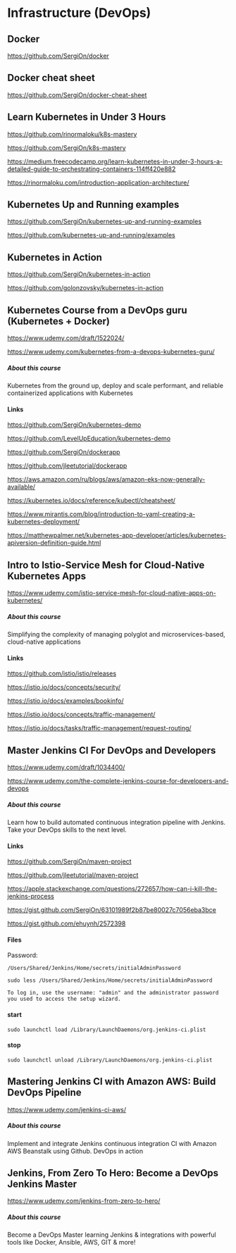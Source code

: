 # Infrastructure (DevOps)

## Docker

https://github.com/SergiOn/docker


## Docker cheat sheet

https://github.com/SergiOn/docker-cheat-sheet


## Learn Kubernetes in Under 3 Hours

https://github.com/rinormaloku/k8s-mastery

https://github.com/SergiOn/k8s-mastery

https://medium.freecodecamp.org/learn-kubernetes-in-under-3-hours-a-detailed-guide-to-orchestrating-containers-114ff420e882

https://rinormaloku.com/introduction-application-architecture/


## Kubernetes Up and Running examples

https://github.com/SergiOn/kubernetes-up-and-running-examples

https://github.com/kubernetes-up-and-running/examples


## Kubernetes in Action

https://github.com/SergiOn/kubernetes-in-action

https://github.com/golonzovsky/kubernetes-in-action


## Kubernetes Course from a DevOps guru (Kubernetes + Docker)

https://www.udemy.com/draft/1522024/

https://www.udemy.com/kubernetes-from-a-devops-kubernetes-guru/

##### About this course

Kubernetes from the ground up, deploy and scale performant, and reliable containerized applications with Kubernetes

#### Links

https://github.com/SergiOn/kubernetes-demo

https://github.com/LevelUpEducation/kubernetes-demo

https://github.com/SergiOn/dockerapp

https://github.com/jleetutorial/dockerapp

https://aws.amazon.com/ru/blogs/aws/amazon-eks-now-generally-available/

https://kubernetes.io/docs/reference/kubectl/cheatsheet/

https://www.mirantis.com/blog/introduction-to-yaml-creating-a-kubernetes-deployment/

https://matthewpalmer.net/kubernetes-app-developer/articles/kubernetes-apiversion-definition-guide.html


## Intro to Istio-Service Mesh for Cloud-Native Kubernetes Apps

https://www.udemy.com/istio-service-mesh-for-cloud-native-apps-on-kubernetes/

##### About this course

Simplifying the complexity of managing polyglot and microservices-based, cloud-native applications

#### Links

https://github.com/istio/istio/releases

https://istio.io/docs/concepts/security/

https://istio.io/docs/examples/bookinfo/

https://istio.io/docs/concepts/traffic-management/

https://istio.io/docs/tasks/traffic-management/request-routing/


## Master Jenkins CI For DevOps and Developers

https://www.udemy.com/draft/1034400/

https://www.udemy.com/the-complete-jenkins-course-for-developers-and-devops

##### About this course

Learn how to build automated continuous integration pipeline with Jenkins. Take your DevOps skills to the next level.

#### Links

https://github.com/SergiOn/maven-project

https://github.com/jleetutorial/maven-project

https://apple.stackexchange.com/questions/272657/how-can-i-kill-the-jenkins-process

https://gist.github.com/SergiOn/63101989f2b87be80027c7056eba3bce

https://gist.github.com/ehuynh/2572398

#### Files

Password:

``
/Users/Shared/Jenkins/Home/secrets/initialAdminPassword
``

``
sudo less /Users/Shared/Jenkins/Home/secrets/initialAdminPassword
``

``
To log in, use the username: "admin" and the administrator
password you used to access the setup wizard.
``

#### start

``
sudo launchctl load /Library/LaunchDaemons/org.jenkins-ci.plist
``

#### stop

``
sudo launchctl unload /Library/LaunchDaemons/org.jenkins-ci.plist
``


## Mastering Jenkins CI with Amazon AWS: Build DevOps Pipeline

https://www.udemy.com/jenkins-ci-aws/

##### About this course

Implement and integrate Jenkins continuous integration CI with Amazon AWS Beanstalk using Github. DevOps in action


## Jenkins, From Zero To Hero: Become a DevOps Jenkins Master

https://www.udemy.com/jenkins-from-zero-to-hero/

##### About this course

Become a DevOps Master learning Jenkins & integrations with powerful tools like Docker, Ansible, AWS, GIT & more!
